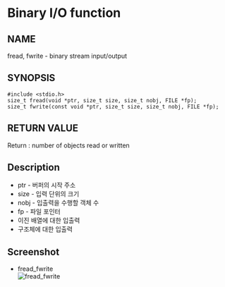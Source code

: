# Binary I/O function
## NAME
fread, fwrite - binary stream input/output
## SYNOPSIS
```
#include <stdio.h>
size_t fread(void *ptr, size_t size, size_t nobj, FILE *fp);
size_t fwrite(const void *ptr, size_t size, size_t nobj, FILE *fp);
```
## RETURN VALUE
Return : number of objects read or written
## Description
* ptr - 버퍼의 시작 주소
* size - 입력 단위의 크기
* nobj - 입출력을 수행할 객체 수
* fp - 파일 포인터
* 이진 배열에 대한 입출력
* 구조체에 대한 입출력
## Screenshot
* fread_fwrite  
![fread_fwrite](./fread_fwrite?raw=true "fread, fwrite")
